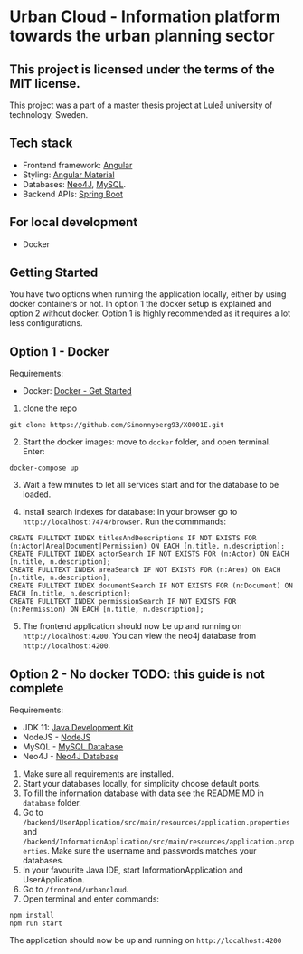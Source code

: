 # Urban Cloud - Information platform towards the urban planning sector

## This project is licensed under the terms of the MIT license.

This project was a part of a master thesis project at Luleå university of technology, Sweden.

## Tech stack

- Frontend framework: [Angular](http://angular.io)
- Styling: [Angular Material](https://material.angular.io/)
- Databases: [Neo4J](https://neo4j.com/), [MySQL](https://www.mysql.com/).
- Backend APIs: [Spring Boot](https://spring.io/projects/spring-boot/)

## For local development

- Docker

## Getting Started

You have two options when running the application locally, either by using docker containers or not. In option 1 the docker setup is explained and option 2 without docker. Option 1 is highly recommended as it requires a lot less configurations.

## Option 1 - Docker

Requirements:

- Docker: [Docker - Get Started](https://www.docker.com/get-started/)

1. clone the repo

```
git clone https://github.com/Simonnyberg93/X0001E.git
```

2. Start the docker images: move to `docker` folder, and open terminal.
   Enter:

```
docker-compose up
```

3. Wait a few minutes to let all services start and for the database to be loaded.

4. Install search indexes for database: In your browser go to `http://localhost:7474/browser`. Run the commmands:

```cypher
CREATE FULLTEXT INDEX titlesAndDescriptions IF NOT EXISTS FOR (n:Actor|Area|Document|Permission) ON EACH [n.title, n.description];
CREATE FULLTEXT INDEX actorSearch IF NOT EXISTS FOR (n:Actor) ON EACH [n.title, n.description];
CREATE FULLTEXT INDEX areaSearch IF NOT EXISTS FOR (n:Area) ON EACH [n.title, n.description];
CREATE FULLTEXT INDEX documentSearch IF NOT EXISTS FOR (n:Document) ON EACH [n.title, n.description];
CREATE FULLTEXT INDEX permissionSearch IF NOT EXISTS FOR (n:Permission) ON EACH [n.title, n.description];
```

5. The frontend application should now be up and running on `http://localhost:4200`. You can view the neo4j database from `http://localhost:4200`.

## Option 2 - No docker TODO: this guide is not complete

Requirements:

- JDK 11: [Java Development Kit](https://www.oracle.com/se/java/technologies/javase/jdk11-archive-downloads.html)
- NodeJS - [NodeJS](https://nodejs.org/en/)
- MySQL - [MySQL Database](https://dev.mysql.com/downloads/installer/)
- Neo4J - [Neo4J Database](https://neo4j.com)

1. Make sure all requirements are installed.
2. Start your databases locally, for simplicity choose default ports.
3. To fill the information database with data see the README.MD in `database` folder.
4. Go to `/backend/UserApplication/src/main/resources/application.properties` and `/backend/InformationApplication/src/main/resources/application.properties`. Make sure the username and passwords matches your databases.
5. In your favourite Java IDE, start InformationApplication and UserApplication.
6. Go to `/frontend/urbancloud`.
7. Open terminal and enter commands:

```
npm install
npm run start
```

The application should now be up and running on `http://localhost:4200`
